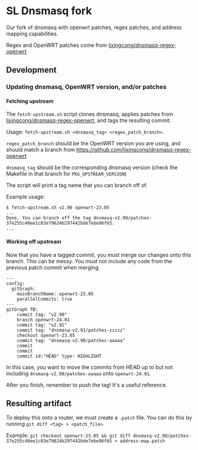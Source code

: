 # SL Dnsmasq fork
Our fork of dnsmasq with openwrt patches, regex patches, and address mapping capabilities.

Regex and OpenWRT patches come from [lixingcong/dnsmasq-regex-openwrt](https://github.com/lixingcong/dnsmasq-regex-openwrt)

## Development
### Updating dnsmasq, OpenWRT version, and/or patches
#### Fetching upstream
The `fetch-upstream.sh` script clones dnsmasq, applies patches from [lixingcong/dnsmasq-regex-openwrt](https://github.com/lixingcong/dnsmasq-regex-openwrt), and tags the resulting commit.

Usage: `fetch-upstream.sh <dnsmasq_tag> <regex_patch_branch>`.

`regex_patch_branch` should be the OpenWRT version you are using, and should match a branch from https://github.com/lixingcong/dnsmasq-regex-openwrt

`dnsmasq_tag` should be the corresponding dnsmasq version (check the Makefile in that branch for `PKG_UPSTREAM_VERSION`)

The script will print a tag name that you can branch off of.

Example usage:
```
$ fetch-upstream.sh v2.90 openwrt-23.05
...
Done. You can branch off the tag dnsmasq-v2.90/patches-37e255c40ee1c03e79624b297442bde7ebe96f65.
...
```

#### Working off upstream
Now that you have a tagged commit, you must merge our changes onto this branch. This can be messy.
You must not include any code from the previous patch commit when merging.

```mermaid
---
config:
  gitGraph:
    mainBranchName: openwrt-23.05
    parallelCommits: true
---
gitGraph TB:
    commit tag: "v2.90"
    branch openwrt-24.01
    commit tag: "v2.91"
    commit tag: "dnsmasq-v2.91/patches-zzzzz"
    checkout openwrt-23.05
    commit tag: "dnsmasq-v2.90/patches-aaaaa"
    commit
    commit
    commit id:"HEAD" type: HIGHLIGHT
```

In this case, you want to move the commits from HEAD up to but not including `dnsmasq-v2.90/patches-aaaaa` onto `openwrt-24.01`.

After you finish, remember to push the tag! It's a useful reference.


## Resulting artifact
To deploy this onto a router, we must create a `.patch` file. You can do this by running `git diff <tag> > <patch_file>`.

Example:
`git checkout openwrt-23.05 && git diff dnsmasq-v2.90/patches-37e255c40ee1c03e79624b297442bde7ebe96f65 > address-map.patch`
